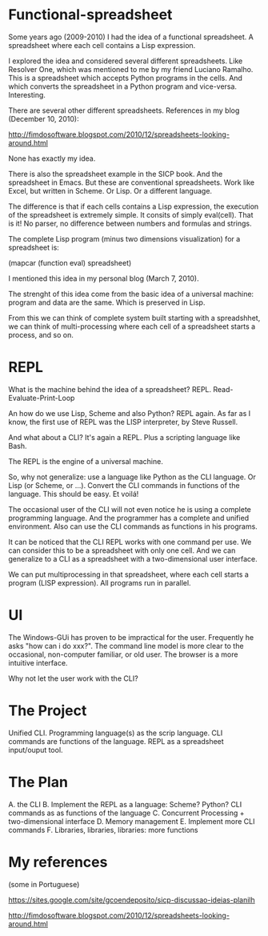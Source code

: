 # Functional-spreadsheet

Some years ago (2009-2010) I had the idea of a functional spreadsheet. A spreadsheet where each cell contains a Lisp expression.

I explored the idea and considered several different spreadsheets. Like Resolver One, which was mentioned to me by my friend Luciano Ramalho. This is a spreadsheet which accepts Python programs in the cells. And which converts the spreadsheet in a Python program and vice-versa. Interesting.

There are several other different spreadsheets. References in my blog (December 10, 2010):

  http://fimdosoftware.blogspot.com/2010/12/spreadsheets-looking-around.html

None has exactly my idea.

There is also the spreadsheet example in the SICP book. And the spreadsheet in Emacs. But these are conventional spreadsheets. Work like Excel, but written in Scheme. Or Lisp. Or a different language.

The difference is that if each cells contains a Lisp expression, the execution of the spreadsheet is extremely simple. It consits of simply eval(cell). That is it! No parser, no difference between numbers and formulas and strings.

The complete Lisp program (minus two dimensions visualization) for a spreadsheet is:

  (mapcar (function eval) spreadsheet)

I mentioned this idea in my personal blog (March 7, 2010).

The strenght of this idea come from the basic idea of a universal machine: program and data are the same. Which is preserved in Lisp.

From this we can think of complete system built starting with a spreadshhet, we can think of multi-processing where each cell of a spreadsheet starts a process, and so on.

# REPL

What is the machine behind the idea of a spreadsheet? REPL. Read-Evaluate-Print-Loop

An how do we use Lisp, Scheme and also Python? REPL again. As far as I know, the first use of REPL was the LISP interpreter, by Steve Russell.

And what about a CLI? It's again a REPL. Plus a scripting language like Bash.

The REPL is the engine of a universal machine.

So, why not generalize: use a language like Python as the CLI language. Or Lisp (or Scheme, or ...). Convert the CLI commands in functions of the language. This should be easy. Et voilá!

The occasional user of the CLI will not even notice he is using a complete programming language. And the programmer has a complete and unified environment. Also can use the CLI commands as functions in his programs.

It can be noticed that the CLI REPL works with one command per use. We can consider this to be a spreadsheet with only one cell. And we can generalize to a CLI as a spreadsheet with a two-dimensional user interface.

We can put multiprocessing in that spreadsheet, where each cell starts a program (LISP expression). All programs run in parallel.

# UI
The Windows-GUi has proven to be impractical for the user. Frequently he asks "how can i do xxx?". The command line model is more clear to the occasional, non-computer familiar, or old user. The browser is a more intuitive interface.

Why not let the user work with the CLI?

# The Project
Unified CLI. Programming language(s) as the scrip language. CLI commands are functions of the language. REPL as a spreadsheet input/ouput tool.

# The Plan
A. the CLI
B. Implement the REPL as a language: Scheme? Python?
  CLI commands as as functions of the language 
C. Concurrent Processing + two-dimensional interface
D. Memory management
E. Implement more CLI commands
F. Libraries, libraries, libraries: more functions


# My references
(some in Portuguese)

https://sites.google.com/site/gcoendeposito/sicp-discussao-ideias-planilh

http://fimdosoftware.blogspot.com/2010/12/spreadsheets-looking-around.html


